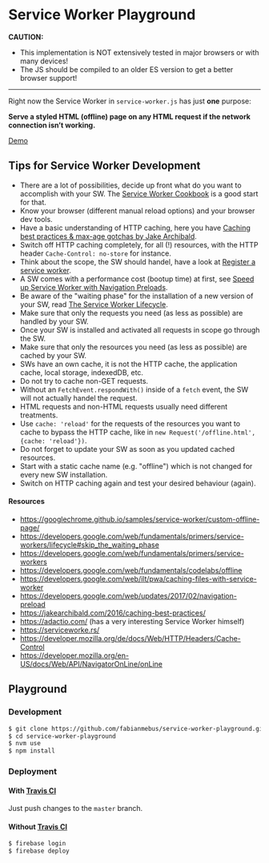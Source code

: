 # Service Worker Playground

**CAUTION:** 
* This implementation is NOT extensively tested in major browsers or with many devices!
* The JS should be compiled to an older ES version to get a better browser support!   

---

Right now the Service Worker in `service-worker.js` has just **one** purpose:
 
**Serve a styled HTML (offline) page on any HTML request if the network connection isn’t working.**  

[Demo](https://service-worker-playgroun-152cd.web.app/)

## Tips for Service Worker Development

* There are a lot of possibilities, decide up front what do you want to accomplish with your SW. The [Service Worker Cookbook](https://serviceworke.rs/) is a good start for that.
* Know your browser (different manual reload options) and your browser dev tools.
* Have a basic understanding of HTTP caching, here you have [Caching best practices & max-age gotchas by Jake Archibald](https://jakearchibald.com/2016/caching-best-practices/).
* Switch off HTTP caching completely, for all (!) resources, with the HTTP header `Cache-Control: no-store` for instance. 
* Think about the scope, the SW should handel, have a look at [Register a service worker](https://developers.google.com/web/fundamentals/primers/service-workers#register_a_service_worker).
* A SW comes with a performance cost (bootup time) at first, see [Speed up Service Worker with Navigation Preloads](https://developers.google.com/web/updates/2017/02/navigation-preload).
* Be aware of the "waiting phase" for the installation of a new version of your SW, read [The Service Worker Lifecycle](https://developers.google.com/web/fundamentals/primers/service-workers/lifecycle#skip_the_waiting_phase).
* Make sure that only the requests you need (as less as possible) are handled by your SW.
* Once your SW is installed and activated all requests in scope go through the SW.
* Make sure that only the resources you need (as less as possible) are cached by your SW.
* SWs have an own cache, it is not the HTTP cache, the application cache, local storage, indexedDB, etc. 
* Do not try to cache non-GET requests.
* Without an `FetchEvent.respondWith()` inside of a `fetch` event, the SW will not actually handel the request.
* HTML requests and non-HTML requests usually need different treatments.
* Use `cache: 'reload'` for the requests of the resources you want to cache to bypass the HTTP cache, like in `new Request('/offline.html', {cache: 'reload'})`.
* Do not forget to update your SW as soon as you updated cached resources.
* Start with a static cache name (e.g. "offline") which is not changed for every new SW installation.
* Switch on HTTP caching again and test your desired behaviour (again).

#### Resources

* https://googlechrome.github.io/samples/service-worker/custom-offline-page/
* https://developers.google.com/web/fundamentals/primers/service-workers/lifecycle#skip_the_waiting_phase
* https://developers.google.com/web/fundamentals/primers/service-workers
* https://developers.google.com/web/fundamentals/codelabs/offline
* https://developers.google.com/web/ilt/pwa/caching-files-with-service-worker
* https://developers.google.com/web/updates/2017/02/navigation-preload
* https://jakearchibald.com/2016/caching-best-practices/
* https://adactio.com/ (has a very interesting Service Worker himself)
* https://serviceworke.rs/
* https://developer.mozilla.org/de/docs/Web/HTTP/Headers/Cache-Control
* https://developer.mozilla.org/en-US/docs/Web/API/NavigatorOnLine/onLine

## Playground
### Development

```bash
$ git clone https://github.com/fabianmebus/service-worker-playground.git
$ cd service-worker-playground
$ nvm use
$ npm install
``` 

### Deployment

#### With [Travis CI](https://travis-ci.org/)

Just push changes to the `master` branch.

#### Without [Travis CI](https://travis-ci.org/)

```bash
$ firebase login
$ firebase deploy
``` 
